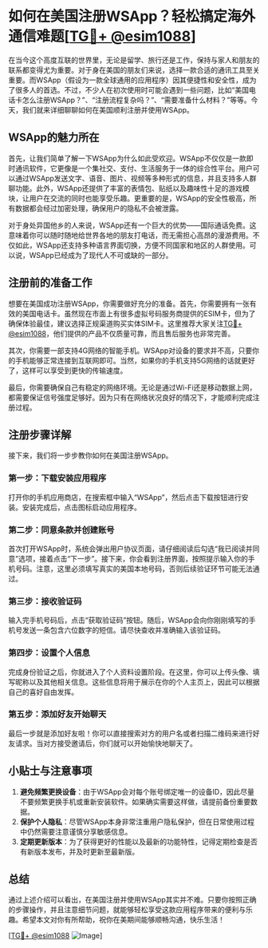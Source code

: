 # 如何在美国注册WSApp？轻松搞定海外通信难题[[TG💪+ @esim1088](https://t.me/s/esim1088)]

在当今这个高度互联的世界里，无论是留学、旅行还是工作，保持与家人和朋友的联系都变得尤为重要。对于身在美国的朋友们来说，选择一款合适的通讯工具至关重要。而WSApp（假设为一款全球通用的应用程序）因其便捷性和安全性，成为了很多人的首选。不过，不少人在初次使用时可能会遇到一些问题，比如“美国电话卡怎么注册WSApp？”、“注册流程复杂吗？”、“需要准备什么材料？”等等。今天，我们就来详细聊聊如何在美国顺利注册并使用WSApp。

## WSApp的魅力所在

首先，让我们简单了解一下WSApp为什么如此受欢迎。WSApp不仅仅是一款即时通讯软件，它更像是一个集社交、支付、生活服务于一体的综合性平台。用户可以通过WSApp发送文字、语音、图片、视频等多种形式的信息，并且支持多人群聊功能。此外，WSApp还提供了丰富的表情包、贴纸以及趣味性十足的游戏模块，让用户在交流的同时也能享受乐趣。更重要的是，WSApp的安全性极高，所有数据都会经过加密处理，确保用户的隐私不会被泄露。

对于身处异国他乡的人来说，WSApp还有一个巨大的优势——国际通话免费。这意味着你可以随时随地给世界各地的朋友打电话，而无需担心高昂的漫游费用。不仅如此，WSApp还支持多种语言界面切换，方便不同国家和地区的人群使用。可以说，WSApp已经成为了现代人不可或缺的一部分。

## 注册前的准备工作

想要在美国成功注册WSApp，你需要做好充分的准备。首先，你需要拥有一张有效的美国电话卡。虽然现在市面上有很多虚拟号码服务商提供的ESIM卡，但为了确保体验最佳，建议选择正规渠道购买实体SIM卡。这里推荐大家关注[TG💪+ @esim1088](https://t.me/s/esim1088)，他们提供的产品不仅质量可靠，而且售后服务也非常完善。

其次，你需要一部支持4G网络的智能手机。WSApp对设备的要求并不高，只要你的手机能够正常连接到互联网即可。当然，如果你的手机支持5G网络的话就更好了，这样可以享受到更快的传输速度。

最后，你需要确保自己有稳定的网络环境。无论是通过Wi-Fi还是移动数据上网，都需要保证信号强度足够好。因为只有在网络状况良好的情况下，才能顺利完成注册过程。

## 注册步骤详解

接下来，我们将一步步教你如何在美国注册WSApp。

### 第一步：下载安装应用程序

打开你的手机应用商店，在搜索框中输入“WSApp”，然后点击下载按钮进行安装。安装完成后，点击图标启动应用程序。

### 第二步：同意条款并创建账号

首次打开WSApp时，系统会弹出用户协议页面，请仔细阅读后勾选“我已阅读并同意”选项，接着点击“下一步”。接下来，你会看到注册界面，按照提示输入你的手机号码。注意，这里必须填写真实的美国本地号码，否则后续验证环节可能无法通过。

### 第三步：接收验证码

输入完手机号码后，点击“获取验证码”按钮。随后，WSApp会向你刚刚填写的手机号发送一条包含六位数字的短信。请尽快查收并准确输入该验证码。

### 第四步：设置个人信息

完成身份验证之后，你就进入了个人资料设置阶段。在这里，你可以上传头像、填写昵称以及其他相关信息。这些信息将用于展示在你的个人主页上，因此可以根据自己的喜好自由发挥。

### 第五步：添加好友开始聊天

最后一步就是添加好友啦！你可以直接搜索对方的用户名或者扫描二维码来进行好友请求。当对方接受邀请后，你们就可以开始愉快地聊天了。

## 小贴士与注意事项

1. **避免频繁更换设备**：由于WSApp会对每个账号绑定唯一的设备ID，因此尽量不要频繁更换手机或重新安装软件。如果确实需要这样做，请提前备份重要数据。
2. **保护个人隐私**：尽管WSApp本身非常注重用户隐私保护，但在日常使用过程中仍然需要注意谨慎分享敏感信息。
3. **定期更新版本**：为了获得更好的性能以及最新的功能特性，记得定期检查是否有新版本发布，并及时更新至最新版。

## 总结

通过上述介绍可以看出，在美国注册并使用WSApp其实并不难。只要你按照正确的步骤操作，并且注意细节问题，就能够轻松享受这款应用程序带来的便利与乐趣。希望本文对你有所帮助，祝你在美期间能够顺畅沟通，快乐生活！

[[TG💪+ @esim1088](https://t.me/s/esim1088) ![Image](https://i.postimg.cc/4NQfJmqS/Snipaste-2025-05-13-00-14-12.png)]